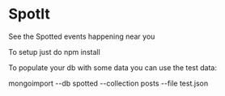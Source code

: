 SpotIt
======

See the Spotted events happening near you


To setup just do npm install

To populate your db with some data you can use the test data:

mongoimport --db spotted --collection posts --file test.json
